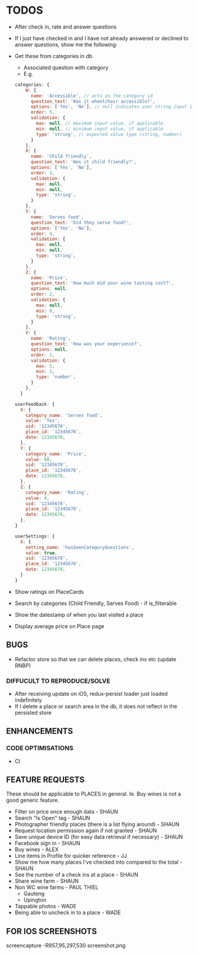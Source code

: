 # TODOS

- After check in, rate and answer questions

- If I just have checked in and I have not already answered or declined to answer questions, show me the following:

- Get these from categories in db

  - Associated question with category
  - E.g.

  ```js
  categories: {
      W: {
        name: 'Accessible', // acts as the category id
        question_text: 'Was it wheelchair accessible?',
        options: ['Yes', 'No'], // null indicates user string input is required
        order: 5,
        validation: {
          max: null, // maximum input value, if applicable
          min: null, // minimum input value, if applicable
          type: 'string', // expected value type (string, number)
        }
      },
      X: {
        name: 'Child friendly',
        question_text: 'Was it child friendly?',
        options: ['Yes', 'No'],
        order: 3,
        validation: {
          max: null,
          min: null,
          type: 'string',
        }
      },
      Y: {
        name: 'Serves food',
        question_text: 'Did they serve food?',
        options: ['Yes', 'No'],
        order: 4,
        validation: {
          max: null,
          min: null,
          type: 'string',
        }
      },
      Z: {
        name: 'Price',
        question_text: 'How much did your wine tasting cost?',
        options: null,
        order: 2,
        validation: {
          max: null,
          min: 0,
          type: 'string',
        }
      },
      V: {
        name: 'Rating',
        question_text: 'How was your experience?',
        options: null,
        order: 1,
        validation: {
          max: 5,
          min: 1,
          type: 'number',
        }
      },
    }
  ```

  ```js
  userFeedback: {
    X: {
      category_name: 'Serves food',
      value: 'Yes',
      uid: '12345678',
      place_id: '12345678',
      date: 12345678,
    },
    Y: {
      category_name: 'Price',
      value: 80,
      uid: '12345678',
      place_id: '12345678',
      date: 12345678,
    },
    Z: {
      category_name: 'Rating',
      value: 4,
      uid: '12345678',
      place_id: '12345678',
      date: 12345678,
    },
  }
  ```

  ```js
  userSettings: {
    X: {
      setting_name: 'hasSeenCategoryQuestions',
      value: true,
      uid: '12345678',
      place_id: '12345678',
      date: 12345678,
    }
  }
  ```

- Show ratings on PlaceCards
- Search by categories (Child Friendly, Serves Food) - if is_filterable
- Show the datestamp of when you last visited a place
- Display average price on Place page

## BUGS

- Refactor store so that we can delete places, check ins etc (update RNBP)

### DIFFUCULT TO REPRODUCE/SOLVE

- After receiving update on iOS, redux-persist loader just loaded indefinitely
- If I delete a place or search area in the db, it does not reflect in the persisted store

## ENHANCEMENTS

### CODE OPTIMISATIONS

- CI

## FEATURE REQUESTS

These should be applicable to PLACES in general. Ie. Buy wines is not a good generic feature.

- Filter on price once enough data - SHAUN
- Search "Is Open" tag - SHAUN
- Photographer friendly places (there is a list flying around) - SHAUN
- Request location permission again if not granted - SHAUN
- Save unique device ID (for easy data retrieval if necessary) - SHAUN
- Facebook sign in - SHAUN
- Buy wines - ALEX
- Line items in Profile for quicker reference - JJ
- Show me how many places I've checked into compared to the total - SHAUN
- See the number of a check ins at a place - SHAUN
- Share wine farm - SHAUN
- Non WC wine farms - PAUL THIEL
  - Gauteng
  - Upington
- Tappable photos - WADE
- Being able to uncheck in to a place - WADE

## FOR IOS SCREENSHOTS

screencapture -R957,95,297,530 screenshot.png
